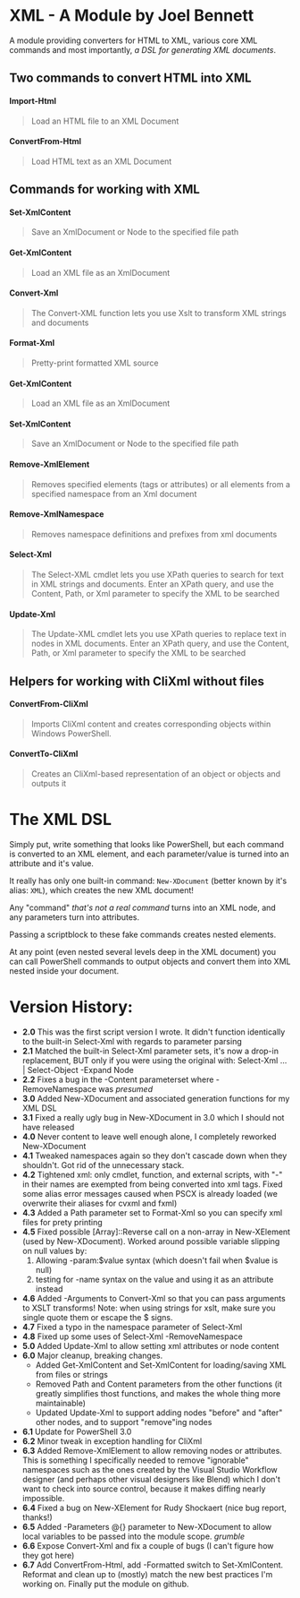 # XML - A Module by Joel Bennett

A module providing converters for HTML to XML, various core XML commands and most importantly, _a DSL for generating XML documents_.

Two commands to convert HTML into XML
-------------------------------------

#### Import-Html
> Load an HTML file to an XML Document

#### ConvertFrom-Html
> Load HTML text as an XML Document


Commands for working with XML
-----------------------------

#### Set-XmlContent
> Save an XmlDocument or Node to the specified file path

#### Get-XmlContent
> Load an XML file as an XmlDocument

#### Convert-Xml
> The Convert-XML function lets you use Xslt to transform XML strings and documents

#### Format-Xml
> Pretty-print formatted XML source

#### Get-XmlContent
> Load an XML file as an XmlDocument

#### Set-XmlContent
> Save an XmlDocument or Node to the specified file path

#### Remove-XmlElement
> Removes specified elements (tags or attributes) or all elements from a specified namespace from an Xml document

#### Remove-XmlNamespace
> Removes namespace definitions and prefixes from xml documents

#### Select-Xml
> The Select-XML cmdlet lets you use XPath queries to search for text in XML strings and documents. Enter an XPath query, and use the Content, Path, or Xml parameter to specify the XML to be searched

#### Update-Xml
> The Update-XML cmdlet lets you use XPath queries to replace text in nodes in XML documents. Enter an XPath query, and use the Content, Path, or Xml parameter to specify the XML to be searched


Helpers for working with CliXml without files
---------------------------------------------

#### ConvertFrom-CliXml
> Imports CliXml content and creates corresponding objects within Windows PowerShell.

#### ConvertTo-CliXml
> Creates an CliXml-based representation of an object or objects and outputs it


The XML DSL
===========

Simply put, write something that looks like PowerShell, but each command is converted to an XML element, and each parameter/value is turned into an attribute and it's value.

It really has only one built-in command: `New-XDocument` (better known by it's alias: `XML`), which creates the new XML document!

Any "command" _that's not a real command_ turns into an XML node, and any parameters turn into attributes. 

Passing a scriptblock to these fake commands creates nested elements.

At any point (even nested several levels deep in the XML document) you can call PowerShell commands to output objects and convert them into XML nested inside your document.



Version History:
================

* **2.0** This was the first script version I wrote. It didn't function identically to the built-in Select-Xml with regards to parameter parsing
* **2.1** Matched the built-in Select-Xml parameter sets, it's now a drop-in replacement, BUT only if you were using the original with: Select-Xml ... | Select-Object -Expand Node
* **2.2** Fixes a bug in the -Content parameterset where -RemoveNamespace was *presumed* 
* **3.0** Added New-XDocument and associated generation functions for my XML DSL
* **3.1** Fixed a really ugly bug in New-XDocument in 3.0 which I should not have released
* **4.0** Never content to leave well enough alone, I completely reworked New-XDocument
* **4.1** Tweaked namespaces again so they don't cascade down when they shouldn't. Got rid of the unnecessary stack.
* **4.2** Tightened xml: only cmdlet, function, and external scripts, with "-" in their names are exempted from being converted into xml tags. Fixed some alias error messages caused when PSCX is already loaded (we overwrite their aliases for cvxml and fxml)
* **4.3** Added a Path parameter set to Format-Xml so you can specify xml files for prety printing
* **4.5** Fixed possible [Array]::Reverse call on a non-array in New-XElement (used by New-XDocument). Worked around possible variable slipping on null values by:
  1. Allowing -param:$value syntax (which doesn't fail when $value is null)
  2. testing for -name syntax on the value and using it as an attribute instead
* **4.6** Added -Arguments to Convert-Xml so that you can pass arguments to XSLT transforms! Note: when using strings for xslt, make sure you single quote them or escape the $ signs.
* **4.7** Fixed a typo in the namespace parameter of Select-Xml
* **4.8** Fixed up some uses of Select-Xml -RemoveNamespace
* **5.0** Added Update-Xml to allow setting xml attributes or node content
* **6.0** Major cleanup, breaking changes.
  * Added Get-XmlContent and Set-XmlContent for loading/saving XML from files or strings
  * Removed Path and Content parameters from the other functions (it greatly simplifies thost functions, and makes the whole thing more maintainable)
  * Updated Update-Xml to support adding nodes "before" and "after" other nodes, and to support "remove"ing nodes
* **6.1** Update for PowerShell 3.0
* **6.2** Minor tweak in exception handling for CliXml
* **6.3** Added Remove-XmlElement to allow removing nodes or attributes. This is something I specifically needed to remove "ignorable" namespaces such as the ones created by the Visual Studio Workflow designer (and perhaps other visual designers like Blend) which I don't want to check into source control, because it makes diffing nearly impossible.
* **6.4** Fixed a bug on New-XElement for Rudy Shockaert (nice bug report, thanks!)
* **6.5** Added -Parameters @{} parameter to New-XDocument to allow local variables to be passed into the module scope. *grumble*
* **6.6** Expose Convert-Xml and fix a couple of bugs (I can't figure how they got here)
* **6.7** Add ConvertFrom-Html, add -Formatted switch to Set-XmlContent. Reformat and clean up to (mostly) match the new best practices I'm working on. Finally put the module on github.